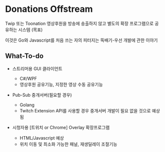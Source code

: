 # Donations Offstream
Twip 또는 Toonation 영상후원을 방송에 송출하지 않고 별도의 확장 프로그램으로 공유하는 시스템 (목표)

이것은 Go와 Javascript를 처음 쓰는 자의 피터지는 뚝배기-우선 개발에 관한 이야기


## What-To-do
* 스트리머용 GUI 클라이언트
  + C#/WPF
  + 영상후원 공유기능, 지정한 영상 수동 공유기능

* Pub-Sub 중개서버(필요할 경우)
  + Golang
  + Twitch Extension API를 사용할 경우 중개서버 개발이 필요 없을 것으로 예상됨 

* 시청자용 [트위치 or Chrome] Overlay 확장프로그램
  + HTML/Javascript 예상
  + 위치 이동 및 최소화 가능한 패널, 재생딜레이 조절기능

